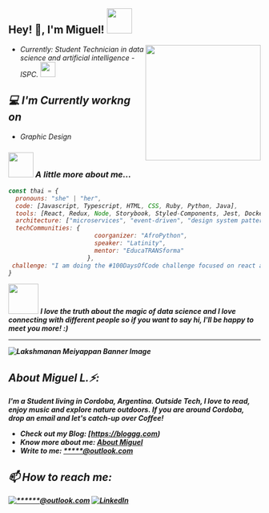 <h2>Hey! 👋, I'm Miguel! <img src="https://media.giphy.com/media/mGcNjsfWAjY5AEZNw6/giphy.gif" width="50"></h2>
<img align='right' src="./bannerr.gif" width="230">

- <p><em><i>Currently:</i> Student Technician in data science and artificial intelligence - ISPC. <img src="https://media.giphy.com/media/WUlplcMpOCEmTGBtBW/giphy.gif" width="30">

<h2>💻 I'm Currently workng on</h2>

- Graphic Design

### <img src="https://media.giphy.com/media/VgCDAzcKvsR6OM0uWg/giphy.gif" width="50"> A little more about me...  

```javascript
const thai = {
  pronouns: "she" | "her",
  code: [Javascript, Typescript, HTML, CSS, Ruby, Python, Java],
  tools: [React, Redux, Node, Storybook, Styled-Components, Jest, Docker],
  architecture: ["microservices", "event-driven", "design system pattern"],
  techCommunities: {
                        coorganizer: "AfroPython",
                        speaker: "Latinity",
                        mentor: "EducaTRANSforma"
                      },
 challenge: "I am doing the #100DaysOfCode challenge focused on react and typescript"
}
```

<img src="https://media.giphy.com/media/LnQjpWaON8nhr21vNW/giphy.gif" width="60"> <em><b>I love the truth about the magic of data science<b> and I love connecting with different people</b> so if you want to say <b>hi, I'll be happy to meet you more!</b> :)</em>

---

![Lakshmanan Meiyappan Banner Image](./banner.gif)
<!-- <h2 align='center'>Lakshmanan Meiyappan @ Laxmena</h2>
<p align='center'><b>Graduate Student at University of Illinois at Chicago</b></p> -->


<h2> About Miguel L.⚡:</h2>

I'm a Student living in Cordoba, Argentina. Outside Tech, I love to read, enjoy music and explore nature outdoors. If you are around Cordoba, drop an email and let's catch-up over Coffee!
 
- Check out my Blog: [https://bloggg.com)
- Know more about me: [About Miguel](https://proximamente.com/pages/about)
- Write to me: [*****@outlook.com](mailto:******@outlook.com)

<h2>📫 How to reach me:</h2>

<a href="mailto:****@outlook.com">![******@outlook.com](https://img.shields.io/badge/Gmail-D14836?style=for-the-badge&logo=gmail&logoColor=white)</a> <a href="https://www.linkedin.com">![LinkedIn](https://img.shields.io/badge/LinkedIn-0077B5?style=for-the-badge&logo=linkedin&logoColor=white)</a>
